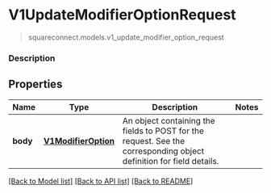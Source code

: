 # V1UpdateModifierOptionRequest
> squareconnect.models.v1_update_modifier_option_request

### Description



## Properties
Name | Type | Description | Notes
------------ | ------------- | ------------- | -------------
**body** | [**V1ModifierOption**](V1ModifierOption.md) | An object containing the fields to POST for the request.  See the corresponding object definition for field details. | 

[[Back to Model list]](../README.md#documentation-for-models) [[Back to API list]](../README.md#documentation-for-api-endpoints) [[Back to README]](../README.md)


